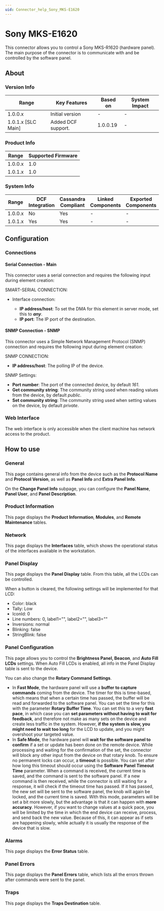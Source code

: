 ```yaml
---
uid: Connector_help_Sony_MKS-E1620
---
```


# Sony MKS-E1620

This connector allows you to control a Sony MKS-R1620 (hardware panel). The main purpose of the connector is to communicate with and be controlled by the software panel.

## About

### Version Info

| **Range**            | **Key Features**   | **Based on** | **System Impact** |
|----------------------|--------------------|--------------|-------------------|
| 1.0.0.x              | Initial version    | \-           | \-                |
| 1.0.1.x \[SLC Main\] | Added DCF support. | 1.0.0.19     | \-                |

### Product Info

| Range     | Supported Firmware     |
|-----------|------------------------|
| 1.0.0.x   | 1.0                    |
| 1.0.1.x   | 1.0                    |

### System Info

| Range     | DCF Integration     | Cassandra Compliant     | Linked Components     | Exported Components     |
|-----------|---------------------|-------------------------|-----------------------|-------------------------|
| 1.0.0.x   | No                  | Yes                     | \-                    | \-                      |
| 1.0.1.x   | Yes                 | Yes                     | \-                    | \-                      |

## Configuration

### Connections

#### Serial Connection - Main

This connector uses a serial connection and requires the following input during element creation:

SMART-SERIAL CONNECTION:

- Interface connection:

  - **IP address/host**: To set the DMA for this element in server mode, set this to ***any***.
  - **IP port**: The IP port of the destination.

#### SNMP Connection - SNMP

This connector uses a Simple Network Management Protocol (SNMP) connection and requires the following input during element creation:

SNMP CONNECTION:

- **IP address/host**: The polling IP of the device.

SNMP Settings:

- **Port number**: The port of the connected device, by default *161*.
- **Get community string**: The community string used when reading values from the device, by default *public*.
- **Set community string**: The community string used when setting values on the device, by default *private*.

### Web Interface

The web interface is only accessible when the client machine has network access to the product.

## How to use

### General

This page contains general info from the device such as the **Protocol Name** and **Protocol Version**, as well as **Panel Info** and **Extra Panel Info**.

On the **Change Panel Info** subpage, you can configure the **Panel Name**, **Panel User**, and **Panel Description**.

### Product Information

This page displays the **Product Information**, **Modules**, and **Remote Maintenance** tables.

### Network

This page displays the **Interfaces** table, which shows the operational status of the interfaces available in the workstation.

### Panel Display

This page displays the **Panel Display** table. From this table, all the LCDs can be controlled.

When a button is cleared, the following settings will be implemented for that LCD:

- Color: black
- Tally: Low
- IconId: 0
- Line numbers: 0, label1="", label2="", label3=""
- Inversions: normal
- Blinking: false
- StringBlink: false

### Panel Configuration

This page allows you to control the **Brightness Panel, Beacon**, and **Auto Fill LCDs** settings. When Auto Fill LCDs is enabled, all info in the Panel Display table is sent to the device.

You can also change the **Rotary Command Settings**.

- In **Fast Mode**, the hardware panel will use a **buffer** **to capture commands** coming from the device.
  The timer for this is time-based, which means that when a certain time has passed, the buffer will be read and forwarded to the software panel. You can set the time for this with the parameter **Rotary Buffer Time**.
  You can set this to a very **fast pace**, in which case you can **set parameters without having to wait for feedback**, and therefore not make as many sets on the device and create less traffic in the system. However, **if the system is slow, you might need to wait too long** for the LCD to update, and you might overshoot your targeted value.
- In **Safe Mode**, the hardware panel will **wait for the software panel to confirm** if a set or update has been done on the remote device. While processing and waiting for the confirmation of the set, the connector will block any other input from the device on that rotary knob.
  To ensure no permanent locks can occur, a **timeout** is possible. You can set after how long this timeout should occur using the **Software Panel Timeout Time** parameter. When a command is received, the current time is saved, and the command is sent to the software panel. If a new command is then received, while the connector is still waiting for a response, it will check if the timeout time has passed. If it has passed, the new set will be sent to the software panel, the knob will again be locked, and the current time is saved.
  With this mode, parameters will be set a bit more slowly, but the advantage is that it can happen with **more accuracy**. However, if you want to change values at a quick pace, you will be limited by the time in which the end device can receive, process, and send back the new value. Because of this, it can appear as if sets are happening slowly, while actually it is usually the response of the device that is slow.

### Alarms

This page displays the **Error Status** table.

### Panel Errors

This page displays the **Panel Errors** table, which lists all the errors thrown after commands were sent to the panel.

### Traps

This page displays the **Traps Destination** table.
